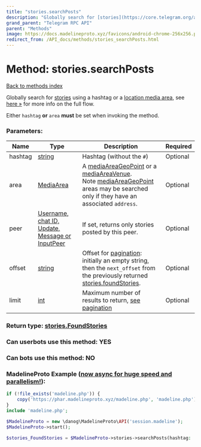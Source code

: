 ```yaml
---
title: "stories.searchPosts"
description: "Globally search for [stories](https://core.telegram.org/api/stories) using a hashtag or a [location media area](https://core.telegram.org/api/stories#location-tags), see [here »](https://core.telegram.org/api/stories#searching-stories) for more info on the full flow."
grand_parent: "Telegram RPC API"
parent: "Methods"
image: https://docs.madelineproto.xyz/favicons/android-chrome-256x256.png
redirect_from: /API_docs/methods/stories_searchPosts.html
---
```

# Method: stories.searchPosts
[Back to methods index](index.html)



Globally search for [stories](https://core.telegram.org/api/stories) using a hashtag or a [location media area](https://core.telegram.org/api/stories#location-tags), see [here »](https://core.telegram.org/api/stories#searching-stories) for more info on the full flow.

Either `hashtag` **or** `area` **must** be set when invoking the method.

### Parameters:

| Name     |    Type       | Description | Required |
|----------|---------------|-------------|----------|
|hashtag|[string](/API_docs/types/string.html) | Hashtag (without the `#`) | Optional|
|area|[MediaArea](/API_docs/types/MediaArea.html) | A [mediaAreaGeoPoint](../constructors/mediaAreaGeoPoint.html) or a [mediaAreaVenue](../constructors/mediaAreaVenue.html).  <br>Note [mediaAreaGeoPoint](../constructors/mediaAreaGeoPoint.html) areas may be searched only if they have an associated `address`. | Optional|
|peer|[Username, chat ID, Update, Message or InputPeer](/API_docs/types/InputPeer.html) | If set, returns only stories posted by this peer. | Optional|
|offset|[string](/API_docs/types/string.html) | Offset for [pagination](https://core.telegram.org/api/offsets): initially an empty string, then the `next_offset` from the previously returned [stories.foundStories](../constructors/stories.foundStories.html). | Optional|
|limit|[int](/API_docs/types/int.html) | Maximum number of results to return, [see pagination](https://core.telegram.org/api/offsets) | Optional|


### Return type: [stories.FoundStories](/API_docs/types/stories.FoundStories.html)

### Can userbots use this method: **YES**

### Can bots use this method: **NO**


### MadelineProto Example ([now async for huge speed and parallelism!](https://docs.madelineproto.xyz/docs/ASYNC.html)):


```php
if (!file_exists('madeline.php')) {
    copy('https://phar.madelineproto.xyz/madeline.php', 'madeline.php');
}
include 'madeline.php';

$MadelineProto = new \danog\MadelineProto\API('session.madeline');
$MadelineProto->start();

$stories_FoundStories = $MadelineProto->stories->searchPosts(hashtag: 'string', area: $MediaArea, peer: $InputPeer, offset: 'string', limit: $int, );
```

